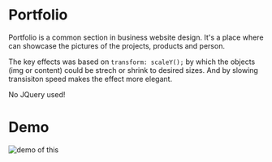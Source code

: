 # Portfolio

Portfolio is a common section in business website design. It's a place where can showcase the pictures of the projects, products and person.

The key effects was based on `transform: scaleY();` by which the objects (img or content) could be strech or shrink to desired sizes. And by slowing transisiton speed makes the effect more elegant.

No JQuery used!

# Demo

![demo of this](/img/portfolios.gif)
